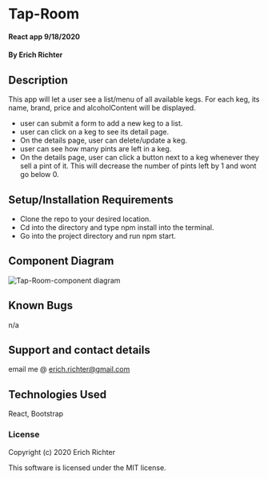 # Tap-Room

#### React app 9/18/2020

#### By Erich Richter

## Description

This app will let a user see a list/menu of all available kegs. For each keg, its name, brand, price and alcoholContent will be displayed.
* user can submit a form to add a new keg to a list.
* user can click on a keg to see its detail page.
* On the details page, user can delete/update a keg.
* user can see how many pints are left in a keg. 
* On the details page, user can click a button next to a keg whenever they sell a pint of it. This will decrease the number of pints left by 1 and wont go below 0. 

## Setup/Installation Requirements

* Clone the repo to your desired location.
* Cd into the directory and type npm install into the terminal.
* Go into the project directory and run npm start.

## Component Diagram

![Tap-Room-component diagram](https://user-images.githubusercontent.com/21322032/93653241-e478fb80-f9cc-11ea-9c44-48d25c5deff1.jpg)

## Known Bugs

n/a

## Support and contact details

email me @ erich.richter@gmail.com

## Technologies Used

React, Bootstrap

### License

Copyright (c) 2020 Erich Richter

This software is licensed under the MIT license.
